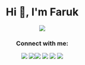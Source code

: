 <h1 align="center">Hi 👋, I'm Faruk</h1>
<p>
  <div align="center">
    <img src="https://media.tenor.com/M3aWKubSVjMAAAAC/cybersecurity-bug.gif"/>
  </div>

<h3 align="center">Connect with me:</h3>
<p align="center">
<a href="https://medium.com/@faruk3rdem"><img src="https://img.shields.io/badge/Medium-12100E?style=for-the-badge&logo=medium&logoColor=white"></img></a> 
  <a href="https://skysec.yildizskylab.com/"><img src="https://img.shields.io/badge/GitHub%20Pages-222222?style=for-the-badge&logo=github%20Pages&logoColor=white"/></a><a href="https://www.linkedin.com/in/faruk-omer-erdem/"><img src="https://img.shields.io/badge/LinkedIn-0077B5?style=for-the-badge&logo=linkedin&logoColor=white"></img></a> <a href="https://github.com/farukerdem34"><img src="https://img.shields.io/badge/GitHub-100000?style=for-the-badge&logo=github&logoColor=white"></img></a> <a href="https://tryhackme.com/p/lomarkomar"><img src="https://img.shields.io/badge/TryHackMe-212C42?style=for-the-badge&logo=TryHackMe&logoColor=white"></img></a> <a href="https://app.hackthebox.com/profile/overview"><img src="https://img.shields.io/badge/HackTheBox-111927?style=for-the-badge&logo=Hack%20The%20Box&logoColor=9FEF00"></img></a> 
</p>
